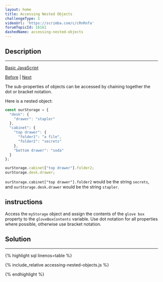 ```yaml
---
layout: home
title: Accessing Nested Objects
challengeType: 1
videoUrl: 'https://scrimba.com/c/cRnRnfa'
forumTopicId: 16161
dashedName: accessing-nested-objects
---
```


<div class="row">
<div class="columnStmt" markdown="1">

## Description
------

[Basic JavaScript](./README.md) 

[Before](./manipulating-complex-objects.md)  | [Next](./accessing-nested-arrays.md) 

The sub-properties of objects can be accessed by chaining together the dot or bracket notation.

Here is a nested object:

```js
const ourStorage = {
  "desk": {
    "drawer": "stapler"
  },
  "cabinet": {
    "top drawer": { 
      "folder1": "a file",
      "folder2": "secrets"
    },
    "bottom drawer": "soda"
  }
};

ourStorage.cabinet["top drawer"].folder2;
ourStorage.desk.drawer;
```

`ourStorage.cabinet["top drawer"].folder2` would be the string `secrets`, and `ourStorage.desk.drawer` would be the string `stapler`.

##  instructions 

Access the `myStorage` object and assign the contents of the `glove box` property to the `gloveBoxContents` variable. Use dot notation for all properties where possible, otherwise use bracket notation.

</div>
<div class="columnSol" markdown="1">

## Solution
------

{% highlight sql linenos=table %}

{% include_relative accessing-nested-objects.js %}

{% endhighlight %}

</div>
</div>

